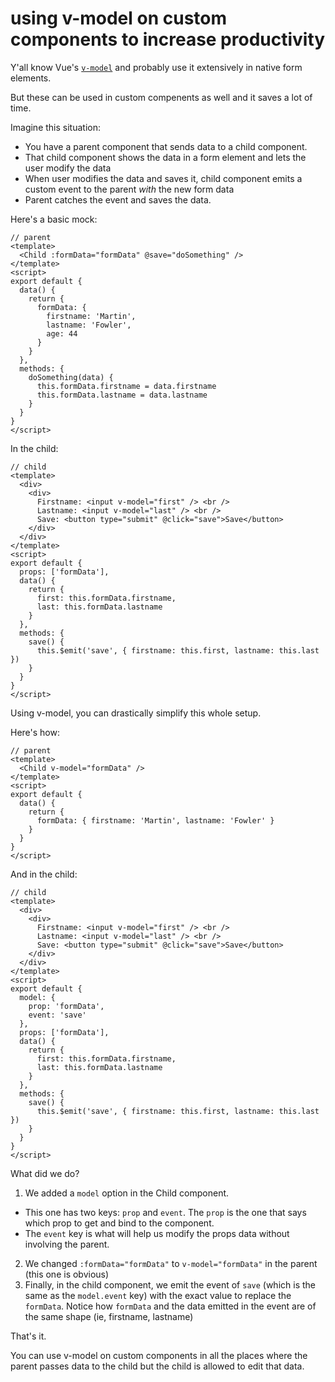 # using v-model on custom components to increase productivity

Y'all know Vue's [`v-model`][vmodel] and probably use it extensively in native form elements.

But these can be used in custom compenents as well and it saves a lot of time.

Imagine this situation:
- You have a parent component that sends data to a child component.
- That child component shows the data in a form element and lets the user modify the data
- When user modifies the data and saves it, child component emits a custom event to the parent _with_ the new form data
- Parent catches the event and saves the data.

Here's a basic mock:

```vue
// parent
<template>
  <Child :formData="formData" @save="doSomething" />
</template>
<script>
export default {
  data() {
    return {
      formData: {
        firstname: 'Martin',
        lastname: 'Fowler',
        age: 44
      }
    }
  },
  methods: {
    doSomething(data) {
      this.formData.firstname = data.firstname
      this.formData.lastname = data.lastname
    }
  }
}
</script>
```

In the child:

```vue
// child
<template>
  <div>
    <div>
      Firstname: <input v-model="first" /> <br />
      Lastname: <input v-model="last" /> <br />
      Save: <button type="submit" @click="save">Save</button>
    </div>
  </div>
</template>
<script>
export default {
  props: ['formData'],
  data() {
    return {
      first: this.formData.firstname,
      last: this.formData.lastname
    }
  },
  methods: {
    save() {
      this.$emit('save', { firstname: this.first, lastname: this.last })
    }
  }
}
</script>
```

Using v-model, you can drastically simplify this whole setup.

Here's how:

```vue
// parent
<template>
  <Child v-model="formData" />
</template>
<script>
export default {
  data() {
    return {
      formData: { firstname: 'Martin', lastname: 'Fowler' }
    }
  }
}
</script>
```

And in the child:

```vue
// child
<template>
  <div>
    <div>
      Firstname: <input v-model="first" /> <br />
      Lastname: <input v-model="last" /> <br />
      Save: <button type="submit" @click="save">Save</button>
    </div>
  </div>
</template>
<script>
export default {
  model: {
    prop: 'formData',
    event: 'save'
  },
  props: ['formData'],
  data() {
    return {
      first: this.formData.firstname,
      last: this.formData.lastname
    }
  },
  methods: {
    save() {
      this.$emit('save', { firstname: this.first, lastname: this.last })
    }
  }
}
</script>
```

What did we do?

1. We added a `model` option in the Child component.
  - This one has two keys: `prop` and `event`. The `prop` is the one that says which prop to get and bind to the component.
  - The `event` key is what will help us modify the props data without involving the parent.
2. We changed `:formData="formData"` to `v-model="formData"` in the parent (this one is obvious)
3. Finally, in the child component, we emit the event of `save` (which is the same as the `model.event` key) with the exact value to replace the `formData`. Notice how `formData` and the data emitted in the event are of the same shape (ie, firstname, lastname)

That's it.

You can use v-model on custom components in all the places where the parent passes data to the child but the child is allowed to edit that data.

[vmodel]: https://vuejs.org/v2/guide/forms.html